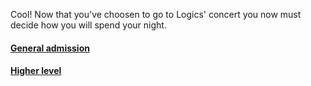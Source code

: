 Cool! Now that you've choosen to go to Logics' concert you now must decide how you will spend your night.


#### [General admission](general-admission.md)
#### [Higher level](hihher-level.md)